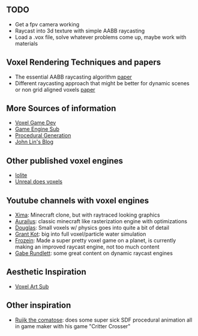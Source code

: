 ## TODO

 - Get a fpv camera working
 - Raycast into 3d texture with simple AABB raycasting
 - Load a .vox file, solve whatever problems come up, maybe work with materials

## Voxel Rendering Techniques and papers

 - The essential AABB raycasting algorithm [paper](https://www.researchgate.net/publication/2611491_A_Fast_Voxel_Traversal_Algorithm_for_Ray_Tracing) 
 - Different raycasting approach that might be better for dynamic scenes or non grid aligned voxels [paper](https://jcgt.org/published/0007/03/04/paper-lowres.pdf)

## More Sources of information

 - [Voxel Game Dev](https://www.reddit.com/r/VoxelGameDev/)
 - [Game Engine Sub](https://www.reddit.com/r/gameenginedevs/)
 - [Procedural Generation](https://www.reddit.com/r/proceduralgeneration/) 
 - [John Lin's Blog](https://voxely.net/blog/)

## Other published voxel engines

 - [Iolite](https://iolite-engine.com) 
 - [Unreal does voxels](https://voxelplugin.com)

## Youtube channels with voxel engines

 - [Xima](https://www.youtube.com/@xima1): Minecraft clone, but with raytraced looking graphics
 - [Aurailus](https://www.youtube.com/@Aurailus): classic minecraft like rasterization engine with optimizations
 - [Douglas](https://www.youtube.com/@DouglasDwyer): Small voxels w/ physics goes into quite a bit of detail
 - [Grant Kot](https://www.youtube.com/@GrantKot): big into full voxel/particle water simulation
 - [Frozein](https://www.youtube.com/@frozein): Made a super pretty voxel game on a planet, is currently making an improved raycast engine, not too much content
 - [Gabe Rundlett](https://www.youtube.com/@GabeRundlett): some great content on dynamic raycast engines

## Aesthetic Inspiration

 - [Voxel Art Sub](https://www.reddit.com/r/VOXEL/)

## Other inspiration

 - [Rujik the comatose](https://www.youtube.com/@RujiKtheComatose): does some super sick SDF procedural animation all in game maker with his game "Critter Crosser"
